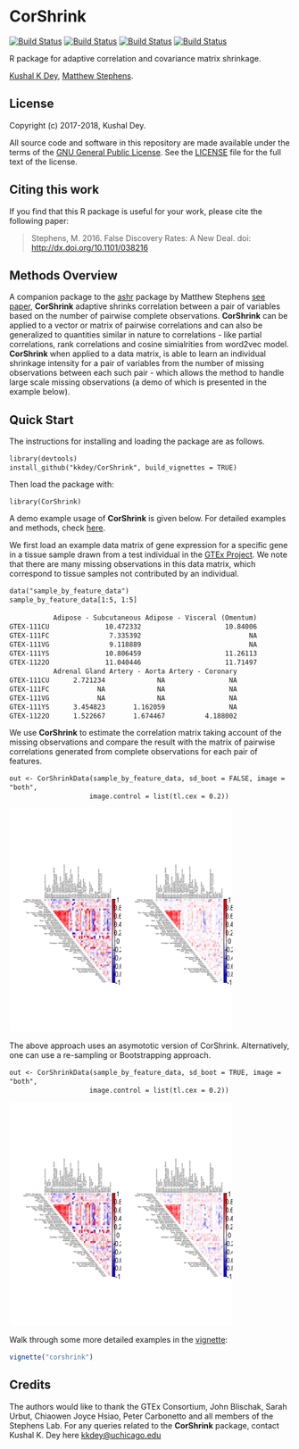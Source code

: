 # CorShrink

[![Build Status](https://cranlogs.r-pkg.org/badges/grand-total/CorShrink)](https://cranlogs.r-pkg.org/badges/grand-total/CorShrink)
[![Build Status](https://cranlogs.r-pkg.org/badges/CorShrink)](https://cranlogs.r-pkg.org/badges/CorShrink)
[![Build Status](https://cranlogs.r-pkg.org/badges/last-day/CorShrink)](https://cranlogs.r-pkg.org/badges/last-day/CorShrink)
[![Build Status](https://travis-ci.org/kkdey/CorShrink.svg?branch=master)](https://travis-ci.org/kkdey/CorShrink.svg?branch=master)


R package for adaptive correlation and covariance matrix shrinkage.

[Kushal K Dey](http://kkdey.github.io/), [Matthew Stephens](http://stephenslab.uchicago.edu/).

## License

Copyright (c) 2017-2018, Kushal Dey.

All source code and software in this repository are made available
under the terms of the [GNU General Public
License](http://www.gnu.org/licenses/gpl.html). See the
[LICENSE](LICENSE) file for the full text of the license.

## Citing this work

If you find that this R package is useful for your work, please cite
the following paper: 

>Stephens, M. 2016. False Discovery Rates: A New Deal. doi: http://dx.doi.org/10.1101/038216


## Methods Overview

A companion package to the [ashr](https://github.com/stephens999/ashr) package by Matthew Stephens [see paper](https://www.ncbi.nlm.nih.gov/pmc/articles/PMC5379932/), **CorShrink** adaptive shrinks correlation between a pair of variables based on the number of pairwise complete observations. **CorShrink** can be applied to a vector or matrix of pairwise correlations and can also be generalized to quantities similar in nature to correlations - like partial correlations, rank correlations and cosine simialrities from word2vec model. **CorShrink** when applied to a data matrix, is able to learn an individual shrinkage intensity for a pair of variables from the number of missing observations between each such pair - which allows the method to handle large scale missing observations (a demo of which is presented in the example below). 


## Quick Start

The instructions for installing and loading the package are as follows.

```
library(devtools)
install_github("kkdey/CorShrink", build_vignettes = TRUE)
```

Then load the package with:

```
library(CorShrink)
```

A demo example usage of **CorShrink** is given below. For detailed examples and methods, check [here](vignettes/corshrink.Rmd). 

We first load an example data matrix of gene expression for a specific gene in a tissue sample drawn from a test individual in the [GTEx Project](https://www.gtexportal.org/home/). We note that there are many missing observations in this data matrix, which correspond to tissue samples not contributed by an individual.

```
data("sample_by_feature_data")
sample_by_feature_data[1:5, 1:5]

           Adipose - Subcutaneous Adipose - Visceral (Omentum)
GTEX-111CU              10.472332                     10.84006
GTEX-111FC               7.335392                           NA
GTEX-111VG               9.118889                           NA
GTEX-111YS              10.806459                     11.26113
GTEX-1122O              11.040446                     11.71497
           Adrenal Gland Artery - Aorta Artery - Coronary
GTEX-111CU      2.721234             NA                NA
GTEX-111FC            NA             NA                NA
GTEX-111VG            NA             NA                NA
GTEX-111YS      3.454823       1.162059                NA
GTEX-1122O      1.522667       1.674467          4.188002
```

We use **CorShrink** to estimate the correlation matrix taking account of the missing observations and compare the result with the matrix of pairwise correlations generated from complete observations for each pair of features. 

```
out <- CorShrinkData(sample_by_feature_data, sd_boot = FALSE, image = "both",
                    image.control = list(tl.cex = 0.2))                            
```
<img src="inst/doc/plot1.png" alt="Structure Plot" height="400" width="400">


The above approach uses an asymototic version of CorShrink. Alternatively, one can use a re-sampling or Bootstrapping approach.

```
out <- CorShrinkData(sample_by_feature_data, sd_boot = TRUE, image = "both",
                    image.control = list(tl.cex = 0.2))
```

<img src="inst/doc/plot2.png" alt="Structure Plot" height="400" width="400">

Walk through some more detailed examples in the
[vignette](vignettes/corshrink.Rmd):

```R
vignette("corshrink")
```

## Credits

The authors would like to thank the GTEx Consortium, John Blischak, Sarah Urbut, Chiaowen Joyce Hsiao, Peter Carbonetto and all members of the Stephens Lab. 
For any queries related to the **CorShrink** package, contact Kushal K. Dey here [kkdey@uchicago.edu](kkdey@uchicago.edu)






